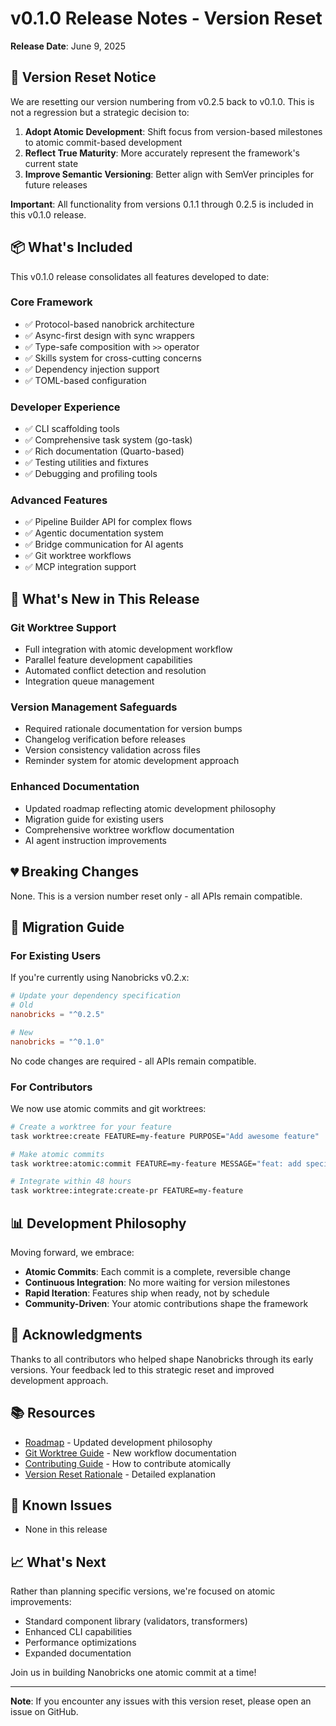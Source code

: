 # v0.1.0 Release Notes - Version Reset

**Release Date**: June 9, 2025

## 🔄 Version Reset Notice

We are resetting our version numbering from v0.2.5 back to v0.1.0. This is not a regression but a strategic decision to:

1. **Adopt Atomic Development**: Shift focus from version-based milestones to atomic commit-based development
2. **Reflect True Maturity**: More accurately represent the framework's current state
3. **Improve Semantic Versioning**: Better align with SemVer principles for future releases

**Important**: All functionality from versions 0.1.1 through 0.2.5 is included in this v0.1.0 release.

## 📦 What's Included

This v0.1.0 release consolidates all features developed to date:

### Core Framework
- ✅ Protocol-based nanobrick architecture
- ✅ Async-first design with sync wrappers
- ✅ Type-safe composition with `>>` operator
- ✅ Skills system for cross-cutting concerns
- ✅ Dependency injection support
- ✅ TOML-based configuration

### Developer Experience
- ✅ CLI scaffolding tools
- ✅ Comprehensive task system (go-task)
- ✅ Rich documentation (Quarto-based)
- ✅ Testing utilities and fixtures
- ✅ Debugging and profiling tools

### Advanced Features
- ✅ Pipeline Builder API for complex flows
- ✅ Agentic documentation system
- ✅ Bridge communication for AI agents
- ✅ Git worktree workflows
- ✅ MCP integration support

## 🚀 What's New in This Release

### Git Worktree Support
- Full integration with atomic development workflow
- Parallel feature development capabilities
- Automated conflict detection and resolution
- Integration queue management

### Version Management Safeguards
- Required rationale documentation for version bumps
- Changelog verification before releases
- Version consistency validation across files
- Reminder system for atomic development approach

### Enhanced Documentation
- Updated roadmap reflecting atomic development philosophy
- Migration guide for existing users
- Comprehensive worktree workflow documentation
- AI agent instruction improvements

## 💔 Breaking Changes

None. This is a version number reset only - all APIs remain compatible.

## 🔄 Migration Guide

### For Existing Users

If you're currently using Nanobricks v0.2.x:

```toml
# Update your dependency specification
# Old
nanobricks = "^0.2.5"

# New
nanobricks = "^0.1.0"
```

No code changes are required - all APIs remain compatible.

### For Contributors

We now use atomic commits and git worktrees:

```bash
# Create a worktree for your feature
task worktree:create FEATURE=my-feature PURPOSE="Add awesome feature"

# Make atomic commits
task worktree:atomic:commit FEATURE=my-feature MESSAGE="feat: add specific improvement"

# Integrate within 48 hours
task worktree:integrate:create-pr FEATURE=my-feature
```

## 📊 Development Philosophy

Moving forward, we embrace:

- **Atomic Commits**: Each commit is a complete, reversible change
- **Continuous Integration**: No more waiting for version milestones
- **Rapid Iteration**: Features ship when ready, not by schedule
- **Community-Driven**: Your atomic contributions shape the framework

## 🙏 Acknowledgments

Thanks to all contributors who helped shape Nanobricks through its early versions. Your feedback led to this strategic reset and improved development approach.

## 📚 Resources

- [Roadmap](docs/quarto/roadmap.qmd) - Updated development philosophy
- [Git Worktree Guide](docs/quarto/git-worktree-workflows.qmd) - New workflow documentation
- [Contributing Guide](CONTRIBUTING.md) - How to contribute atomically
- [Version Reset Rationale](VERSION_RESET.md) - Detailed explanation

## 🐛 Known Issues

- None in this release

## 📈 What's Next

Rather than planning specific versions, we're focused on atomic improvements:

- Standard component library (validators, transformers)
- Enhanced CLI capabilities
- Performance optimizations
- Expanded documentation

Join us in building Nanobricks one atomic commit at a time!

---

**Note**: If you encounter any issues with this version reset, please open an issue on GitHub.